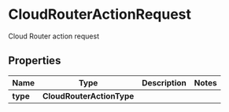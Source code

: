 

# CloudRouterActionRequest

Cloud Router action request

## Properties

| Name | Type | Description | Notes |
|------------ | ------------- | ------------- | -------------|
|**type** | **CloudRouterActionType** |  |  |



